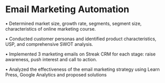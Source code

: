 # Email Marketing Automation

•	Determined market size, growth rate, segments, segment size, characteristics of online marketing course.

•	Conducted customer personas and identified product characteristics, USP, and comprehensive SWOT analysis.

•	Implemented 3 marketing emails on Streak CRM for each stage: raise awareness, push interest and call to action.

•	Analyzed the effectiveness of the email marketing strategy using Learn Press, Google Analytics and proposed solutions
